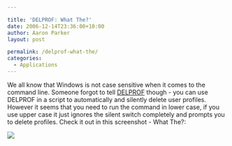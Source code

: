 ```yaml
---

title: 'DELPROF: What The?'
date: 2006-12-14T23:36:00+10:00
author: Aaron Parker
layout: post

permalink: /delprof-what-the/
categories:
  - Applications
---
```

We all know that Windows is not case sensitive when it comes to the command line. Someone forgot to tell [DELPROF](http://www.microsoft.com/downloads/details.aspx?familyid=901A9B95-6063-4462-8150-360394E98E1E&displaylang=en&&DI=6066&IG=2e88cf101dce4d99b9032e2a7598a5a8&POS=1&CM=WPU&CE=1&CS=AWP&SR=1) though - you can use DELPROF in a script to automatically and silently delete user profiles. However it seems that you need to run the command in lower case, if you use upper case it just ignores the silent switch completely and prompts you to delete profiles. Check it out in this screenshot - What The?:

![]({{site.baseurl}}/media/2006/12/1000.14.257.WhatTheDelProf.png)
